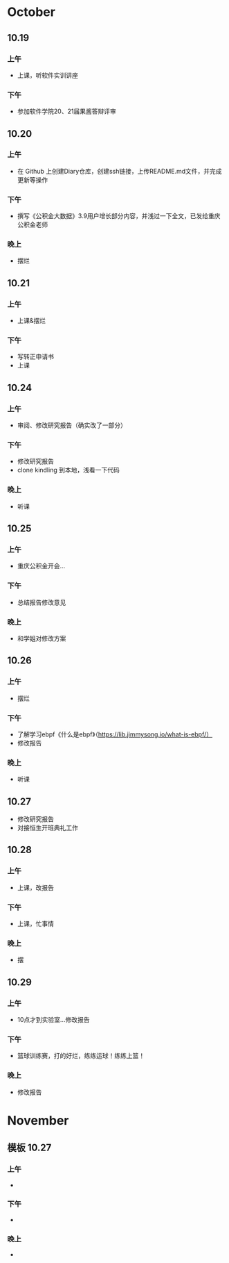 # October

## 10.19

### 上午

- 上课，听软件实训讲座

### 下午
- 参加软件学院20、21届果酱答辩评审

## 10.20

### 上午

- 在 Github 上创建Diary仓库，创建ssh链接，上传README.md文件，并完成更新等操作

### 下午

- 撰写《公积金大数据》3.9用户增长部分内容，并浅过一下全文，已发给重庆公积金老师

### 晚上

- 摆烂

## 10.21

### 上午

- 上课&摆烂

### 下午

- 写转正申请书
- 上课



## 10.24

### 上午

- 审阅、修改研究报告（确实改了一部分）

### 下午

- 修改研究报告
- clone kindling 到本地，浅看一下代码

### 晚上

- 听课

## 10.25

### 上午

- 重庆公积金开会...

### 下午

- 总结报告修改意见

### 晚上

- 和学姐对修改方案

## 10.26

### 上午

- 摆烂

### 下午

- 了解学习ebpf《什么是ebpf》（https://lib.jimmysong.io/what-is-ebpf/）
- 修改报告

### 晚上

- 听课

## 10.27

- 修改研究报告
- 对接恒生开班典礼工作

## 10.28

### 上午

- 上课，改报告

### 下午

- 上课，忙事情

### 晚上

- 摆

## 10.29

### 上午

- 10点才到实验室...修改报告

### 下午

- 篮球训练赛，打的好烂，练练运球！练练上篮！

### 晚上

- 修改报告



# November

## 模板 10.27

### 上午

- 

### 下午

- 

### 晚上

- 
